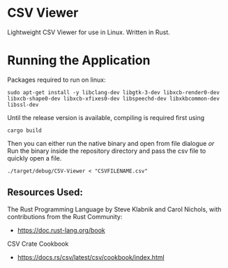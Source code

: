 # CSV Viewer
Lightweight CSV Viewer for use in Linux.
Written in Rust.


# Running the Application
Packages required to run on linux:
```
sudo apt-get install -y libclang-dev libgtk-3-dev libxcb-render0-dev libxcb-shape0-dev libxcb-xfixes0-dev libspeechd-dev libxkbcommon-dev libssl-dev
```

Until the release version is available, compiling is required first using
```
cargo build
```

Then you can either run the native binary and open from file dialogue
*or*
Run the binary inside the repository directory and pass the csv file to quickly open a file.
```
./target/debug/CSV-Viewer < "CSVFILENAME.csv"
```


## Resources Used:

The Rust Programming Language
by Steve Klabnik and Carol Nichols, with contributions from the Rust Community:
- https://doc.rust-lang.org/book

CSV Crate Cookbook
- https://docs.rs/csv/latest/csv/cookbook/index.html
